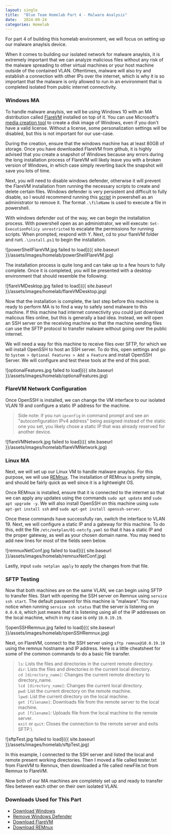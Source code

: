 ```yaml
---
layout: single
title:  "Blue Team Homelab Part 4 - Malware Analysis"
date:   2024-09-24
categories: Homelab
---
```


For part 4 of building this homelab environment, we will focus on setting up our malware anaylsis device. 

When it comes to building our isolated network for malware anaylsis, it is extremely important that we can analyze malicious files without any risk of the malware spreading to other virtual machines or your host machine outside of the contained VLAN. Oftentimes, malware will also try and establish a connection with other IPs over the internet, which is why it is so important that the malware is only allowed to run in an environment that is completed isolated from public internet connectivity.

### Windows MA
To handle malware anaylsis, we will be using Windows 10 with an MA distribution called [FlareVM](https://github.com/mandiant/flare-vm) installed on top of it. You can use Microsoft's [media creation tool](https://www.microsoft.com/en-us/software-download/windows10) to create a disk image of Windows, even if you don't have a valid license. Without a license, some personalization settings will be disabled, but this is not important for our use-case. 

During the creation, ensure that the windows machine has at least 80GB of storage. Once you have downloaded FlareVM from github, it is highly advised that you create a snapshot of Windows because any errors during the long installation process of FlareVM will likely leave you with a broken version of Windows, in which case simply reverting back the snapshot will save you lots of time.

Next, you will need to disable windows defender, otherwise it will prevent the FlareVM installation from running the necessary scripts to create and delete certain files. Windows defender is very persistent and difficult to fully disable, so I would recommend running this [script](https://github.com/ionuttbara/windows-defender-remover) in powershell as an administrator to remove it. The format ```.\fileName``` is used to execute a file in powershell. 

With windows defender out of the way, we can begin the installation process. With powershell open as an administrator, we will execute: ```Set-ExecutionPolicy unrestricted``` to escalate the permissions for running scripts. When prompted, respond with Y. Next, cd to your flareVM folder and run\ ```.\install.ps1``` to begin the installation. 

![powerShellFlareVM.jpg failed to load]({{ site.baseurl }}/assets/images/homelab/powerShellFlareVM.jpg)

The installation process is quite long and can take up to a few hours to fully complete. Once it is completed, you will be presented with a desktop environment that should resemble the following:

![flareVMDesktop.jpg failed to load]({{ site.baseurl }}/assets/images/homelab/flareVMDesktop.jpg)

Now that the installation is complete, the last step before this machine is ready to perform MA is to find a way to safely send malware to this machine. If this machine had internet connectivity you could just download malicous files online, but this is generally a bad idea. Instead, we will open an SSH server on the receiving machine so that the machine sending files can use the SFTP protocol to transfer malware without going over the public internet. 

 We will need a way for this machine to receive files over SFTP, for which we will install OpenSSH to host an SSH server. To do this, open settings and go to ```System > Optional Features > Add a Feature``` and install OpenSSH Server. We will configure and test these tools at the end of this post.

![optionalFeatures.jpg failed to load]({{ site.baseurl }}/assets/images/homelab/optionalFeatures.jpg)

### FlareVM Network Configuration
Once OpenSSH is installed, we can change the VM interface to our isolated VLAN 19 and configure a static IP address for the machine.

> Side note: if you run ```ipconfig``` in command prompt and see an "autoconfiguration IPv4 address" being assigned instead of the static one you set, you likely chose a static IP that was already reserved for another device.

![flareVMNetwork.jpg failed to load]({{ site.baseurl }}/assets/images/homelab/flareVMNetwork.jpg)


### Linux MA
Next, we will set up our Linux VM to handle malware anaylsis. For this purpose, we will use [REMnux](https://remnux.org/). The installation of REMnux is pretty simple, and should be fairly quick as well since it is a lightweight OS. 

Once REMnux is installed, ensure that it is connected to the internet so that we can apply any updates using the commands ```sudo apt update``` and ```sudo apt upgrade -y```. We will also install OpenSSH on this machine using ```sudo apt-get install ssh``` and ```sudo apt-get install openssh-server```.  

Once these commands have successfully ran, switch the interface to VLAN 19. Next, we will configure a static IP and a gateway for this machine. To do this, edit the file ```/etc/netplan/01-netcfg.yaml``` so that it has a static IP and the proper gateway, as well as your chosen domain name. You may need to add new lines for most of the fields seen below.

![remnuxNetConf.jpg failed to load]({{ site.baseurl }}/assets/images/homelab/remnuxNetConf.jpg)

Lastly, input ```sudo netplan apply``` to apply the changes from that file.

### SFTP Testing
Now that both machines are on the same VLAN, we can begin using SFTP to transfer files. Start with opening the SSH server on Remnux using ```service ssh start```. The default password for this machine is "malware". You may notice when running ```service ssh status``` that the server is listening on ```0.0.0.0```, which just means that it is listening using all of the IP addresses on the local machine, which in my case is only ```10.0.19.19```.

![openSSHRemnux.jpg failed to load]({{ site.baseurl }}/assets/images/homelab/openSSHRemnux.jpg)

Next, on FlareVM, connect to the SSH server using ```sftp remnux@10.0.19.19``` using the remnux hostname and IP address. Here is a little cheatsheet for some of the common commands to do a basic file transfer.

>```ls```: Lists the files and directories in the current remote directory.\
>```dir```: Lists the files and directories in the current local directory.\
>```cd [directory_name]```: Changes the current remote directory to directory_name.\
>```lcd [directory_name]```: Changes the current local directory.\
>```pwd```: List the current directory on the remote machine.\
>```lpwd```: List the current directory on the local machine.\
>```get [filename]```: Downloads file from the remote server to the local machine.\
>```put [filename]```: Uploads file from the local machine to the remote server.\
>```exit``` or ```quit```: Closes the connection to the remote server and exits SFTP.\

![sftpTest.jpg failed to load]({{ site.baseurl }}/assets/images/homelab/sftpTest.jpg)

In this example, I connected to the SSH server and listed the local and remote present working directories. Then I moved a file called tester.txt from FlareVM to Remnux, then downloaded a file called newFile.txt from Remnux to FlareVM.

Now both of our MA machines are completely set up and ready to transfer files between each other on their own isolated VLAN.


### Downloads Used for This Part
* [Download Windows](https://www.microsoft.com/en-us/software-download/windows10)
* [Remove Windows Defender](https://github.com/ionuttbara/windows-defender-remover)
* [Download FlareVM](https://github.com/mandiant/flare-vm)
* [Download REMnux](https://remnux.org/)